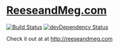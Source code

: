 # [ReeseandMeg.com](http://www.reeseandmeg.com)
[![Build Status](https://img.shields.io/travis/rhawley56/reeseandmeg/master.svg?style=flat)](https://travis-ci.org/rhawley56/reeseandmeg)
[![devDependency Status](https://img.shields.io/david/dev/rhawley56/reeseandmeg.svg?style=flat)](https://david-dm.org/rhawley56/reeseandmeg#info=devDependencies)

Check it out at at <http://reeseandmeg.com>
